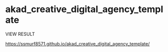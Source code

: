 # akad_creative_digital_agency_template

VIEW RESULT 

https://ssmurf8571.github.io/akad_creative_digital_agency_template/
